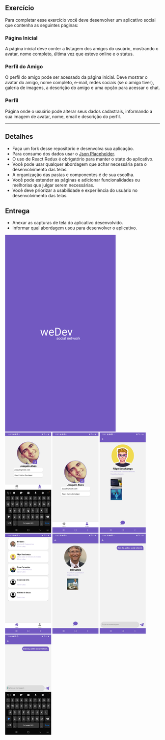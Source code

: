 ## Exercício

Para completar esse exercício você deve desenvolver um aplicativo social que contenha as seguintes páginas:

### Página Inicial
A página inicial deve conter a listagem dos amigos do usuário, mostrando o avatar, nome completo, última vez que esteve online e o status.

### Perfil do Amigo
O perfil do amigo pode ser acessado da página inicial. Deve mostrar o avatar do amigo, nome completo, e-mail, redes sociais (se o amigo tiver), galeria de imagens, a descrição do amigo e uma opção para acessar o chat.

### Perfil
Página onde o usuário pode alterar seus dados cadastrais, informando a sua imagem de avatar, nome, email e descrição do perfil.

---

## Detalhes

* Faça um fork desse repositório e desenvolva sua aplicação.
* Para consumo dos dados usar o [Json Placeholder](https://jsonplaceholder.typicode.com/).
* O uso de React Redux é obrigatório para manter o state do aplicativo.
* Você pode usar qualquer abordagem que achar necessária para o desenvolvimento das telas.
* A organização das pastas e componentes é de sua escolha.
* Você pode estender as páginas e adicionar funcionalidades ou melhorias que julgar serem necessárias.
* Você deve priorizar a usabilidade e experiência do usuário no desenvolvimento das telas.


## Entrega

* Anexar as capturas de tela do aplicativo desenvolvido.
* Informar qual abordagem usou para desenvolver o aplicativo.

<p float="left">
<img src="https://github.com/JoaquimAlvesFN/result_test_RN/blob/master/images_screen/weDev_Logo.jpg?raw=true">
<img src="https://github.com/JoaquimAlvesFN/result_test_RN/blob/master/images_screen/Screenshot_20200728-100722_weDevSocial.jpg?raw=true" width="150">
<img src="https://github.com/JoaquimAlvesFN/result_test_RN/blob/master/images_screen/Screenshot_20200728-100716_weDevSocial.jpg?raw=true" width="150">
<img src="https://github.com/JoaquimAlvesFN/result_test_RN/blob/master/images_screen/Screenshot_20200728-100709_weDevSocial.jpg?raw=true" width="150">
<img src="https://github.com/JoaquimAlvesFN/result_test_RN/blob/master/images_screen/Screenshot_20200728-100705_weDevSocial.jpg?raw=true" width="150">
<img src="https://github.com/JoaquimAlvesFN/result_test_RN/blob/master/images_screen/Screenshot_20200728-100701_weDevSocial.jpg?raw=true" width="150">
<img src="https://github.com/JoaquimAlvesFN/result_test_RN/blob/master/images_screen/Screenshot_20200728-100651_weDevSocial.jpg?raw=true" width="150">
<img src="https://github.com/JoaquimAlvesFN/result_test_RN/blob/master/images_screen/Screenshot_20200728-100644_weDevSocial.jpg?raw=true" width="150">
</p>



 
 

